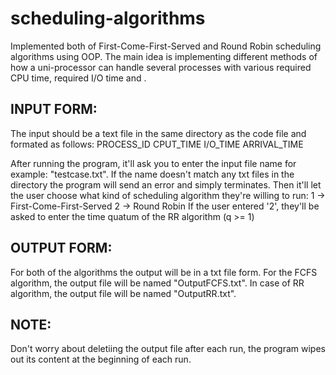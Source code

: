 # scheduling-algorithms
Implemented both of First-Come-First-Served and Round Robin scheduling algorithms using OOP. The main idea is implementing different methods of how a uni-processor can handle several processes with various required CPU time, required I/O time and .


INPUT FORM:
-----------
The input should be a text file in the same directory as the code file and formated as follows:
PROCESS_ID CPUT_TIME I/O_TIME ARRIVAL_TIME

After running the program, it'll ask you to enter the input file name for example: "testcase.txt". If the name doesn't match any txt files in the directory the program will send an error and simply terminates.
Then it'll let the user choose what kind of scheduling algorithm they're willing to run:
1 -> First-Come-First-Served 
2 -> Round Robin
If the user entered '2', they'll be asked to enter the time quatum of the RR algorithm (q >= 1)


OUTPUT FORM:
------------
For both of the algorithms the output will be in a txt file form.
For the FCFS algorithm, the output file will be named "OutputFCFS.txt".
In case of RR algorithm, the output file will be named "OutputRR.txt".


NOTE:
-----
Don't worry about deletiing the output file after each run, the program wipes out its content at the beginning of each run.
